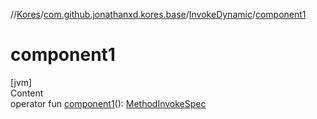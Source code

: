 //[Kores](../../index.md)/[com.github.jonathanxd.kores.base](../index.md)/[InvokeDynamic](index.md)/[component1](component1.md)



# component1  
[jvm]  
Content  
operator fun [component1](component1.md)(): [MethodInvokeSpec](../../com.github.jonathanxd.kores.common/-method-invoke-spec/index.md)  



